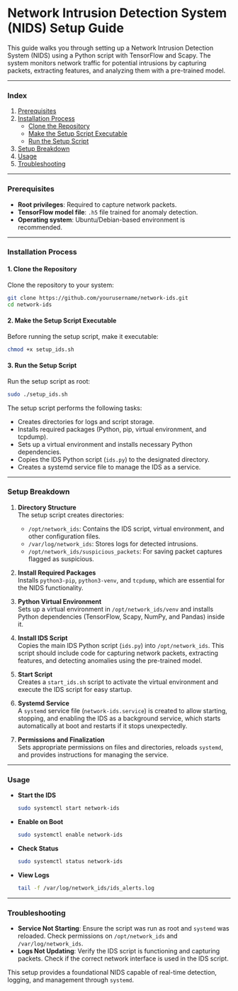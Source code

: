 # Network Intrusion Detection System (NIDS) Setup Guide

This guide walks you through setting up a Network Intrusion Detection System (NIDS) using a Python script with TensorFlow and Scapy. The system monitors network traffic for potential intrusions by capturing packets, extracting features, and analyzing them with a pre-trained model.

---

### Index
1. [Prerequisites](#prerequisites)
2. [Installation Process](#installation-process)
   - [Clone the Repository](#1-clone-the-repository)
   - [Make the Setup Script Executable](#2-make-the-setup-script-executable)
   - [Run the Setup Script](#3-run-the-setup-script)
3. [Setup Breakdown](#setup-breakdown)
4. [Usage](#usage)
5. [Troubleshooting](#troubleshooting)

---

### Prerequisites
- **Root privileges**: Required to capture network packets.
- **TensorFlow model file**: `.h5` file trained for anomaly detection.
- **Operating system**: Ubuntu/Debian-based environment is recommended.

---

### Installation Process

#### 1. Clone the Repository
Clone the repository to your system:
```bash
git clone https://github.com/yourusername/network-ids.git
cd network-ids
```

#### 2. Make the Setup Script Executable
Before running the setup script, make it executable:
```bash
chmod +x setup_ids.sh
```

#### 3. Run the Setup Script
Run the setup script as root:
```bash
sudo ./setup_ids.sh
```

The setup script performs the following tasks:
- Creates directories for logs and script storage.
- Installs required packages (Python, pip, virtual environment, and tcpdump).
- Sets up a virtual environment and installs necessary Python dependencies.
- Copies the IDS Python script (`ids.py`) to the designated directory.
- Creates a systemd service file to manage the IDS as a service.

---

### Setup Breakdown

1. **Directory Structure**  
   The setup script creates directories:
   - `/opt/network_ids`: Contains the IDS script, virtual environment, and other configuration files.
   - `/var/log/network_ids`: Stores logs for detected intrusions.
   - `/opt/network_ids/suspicious_packets`: For saving packet captures flagged as suspicious.

2. **Install Required Packages**  
   Installs `python3-pip`, `python3-venv`, and `tcpdump`, which are essential for the NIDS functionality.

3. **Python Virtual Environment**  
   Sets up a virtual environment in `/opt/network_ids/venv` and installs Python dependencies (TensorFlow, Scapy, NumPy, and Pandas) inside it.

4. **Install IDS Script**  
   Copies the main IDS Python script (`ids.py`) into `/opt/network_ids`. This script should include code for capturing network packets, extracting features, and detecting anomalies using the pre-trained model.

5. **Start Script**  
   Creates a `start_ids.sh` script to activate the virtual environment and execute the IDS script for easy startup.

6. **Systemd Service**  
   A `systemd` service file (`network-ids.service`) is created to allow starting, stopping, and enabling the IDS as a background service, which starts automatically at boot and restarts if it stops unexpectedly.

7. **Permissions and Finalization**  
   Sets appropriate permissions on files and directories, reloads `systemd`, and provides instructions for managing the service.

---

### Usage

- **Start the IDS**  
  ```bash
  sudo systemctl start network-ids
  ```

- **Enable on Boot**  
  ```bash
  sudo systemctl enable network-ids
  ```

- **Check Status**  
  ```bash
  sudo systemctl status network-ids
  ```

- **View Logs**  
  ```bash
  tail -f /var/log/network_ids/ids_alerts.log
  ```

---

### Troubleshooting

- **Service Not Starting**: Ensure the script was run as root and `systemd` was reloaded. Check permissions on `/opt/network_ids` and `/var/log/network_ids`.
- **Logs Not Updating**: Verify the IDS script is functioning and capturing packets. Check if the correct network interface is used in the IDS script.

This setup provides a foundational NIDS capable of real-time detection, logging, and management through `systemd`.
